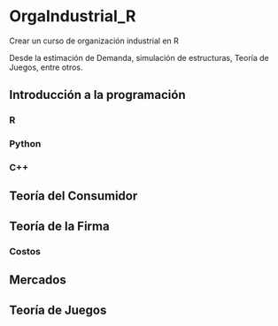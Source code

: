 # OrgaIndustrial_R
Crear un curso de organización industrial en R

Desde la estimación de Demanda, simulación de estructuras, Teoría de Juegos, entre otros.

## Introducción a la programación
### R
### Python
### C++

## Teoría del Consumidor

## Teoría de la Firma

### Costos

## Mercados

## Teoría de Juegos
